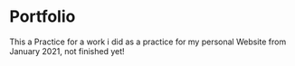 # Portfolio

This a Practice for a work i did as a practice for my personal Website from January 2021, not finished yet! 
